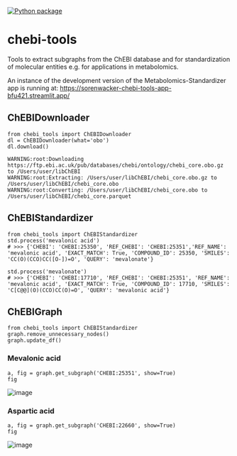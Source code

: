 [![Python package](https://github.com/sorenwacker/chebi-tools/actions/workflows/python-package.yml/badge.svg)](https://github.com/sorenwacker/chebi-tools/actions/workflows/python-package.yml)

# chebi-tools

Tools to extract subgraphs from the ChEBI database and for standardization of molecular entities e.g. for applications in metabolomics.

An instance of the development version of the Metabolomics-Standardizer app is running at: https://sorenwacker-chebi-tools-app-bfu421.streamlit.app/ 

## ChEBIDownloader

    from chebi_tools import ChEBIDownloader
    dl = ChEBIDownloader(what='obo')
    dl.download()
    
    WARNING:root:Downloading https://ftp.ebi.ac.uk/pub/databases/chebi/ontology/chebi_core.obo.gz to /Users/user/libChEBI
    WARNING:root:Extracting: /Users/user/libChEBI/chebi_core.obo.gz to /Users/user/libChEBI/chebi_core.obo
    WARNING:root:Converting: /Users/user/libChEBI/chebi_core.obo to /Users/user/libChEBI/chebi_core.parquet

## ChEBIStandardizer

    from chebi_tools import ChEBIStandardizer
    std.process('mevalonic acid')
    # >>> {'CHEBI': 'CHEBI:25350', 'REF_CHEBI': 'CHEBI:25351','REF_NAME': 'mevalonic acid', 'EXACT_MATCH': True, 'COMPOUND_ID': 25350, 'SMILES': 'CC(O)(CCO)CC([O-])=O', 'QUERY': 'mevalonate'}
    
    std.process('mevalonate')
    # >>> {'CHEBI': 'CHEBI:17710', 'REF_CHEBI': 'CHEBI:25351', 'REF_NAME': 'mevalonic acid', 'EXACT_MATCH': True, 'COMPOUND_ID': 17710, 'SMILES': 'C[C@@](O)(CCO)CC(O)=O', 'QUERY': 'mevalonic acid'}
   
   
## ChEBIGraph

    from chebi_tools import ChEBIStandardizer
    graph.remove_unnecessary_nodes()
    graph.update_df()

### Mevalonic acid

    a, fig = graph.get_subgraph('CHEBI:25351', show=True)
    fig

![image](https://user-images.githubusercontent.com/3391614/216475726-f89e211c-bc4e-4288-a670-5415852ed1ed.png)


### Aspartic acid

    a, fig = graph.get_subgraph('CHEBI:22660', show=True)
    fig

![image](https://user-images.githubusercontent.com/3391614/216479405-9824c30d-dcf7-4ae9-9973-daccf0744111.png)

